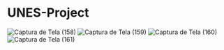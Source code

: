 # UNES-Project
![Captura de Tela (158)](https://user-images.githubusercontent.com/79578694/111483224-5f6c6600-8713-11eb-8496-1ae57cd638bc.png)
![Captura de Tela (159)](https://user-images.githubusercontent.com/79578694/111483169-524f7700-8713-11eb-8e81-3407760de830.png)
![Captura de Tela (160)](https://user-images.githubusercontent.com/79578694/111483196-59768500-8713-11eb-91c8-8b6d29a8c82b.png)
![Captura de Tela (161)](https://user-images.githubusercontent.com/79578694/111483080-3c41b680-8713-11eb-9ae5-cbf96d6b6040.png)



